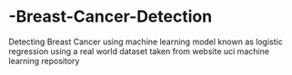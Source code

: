 # -Breast-Cancer-Detection
Detecting Breast Cancer using machine learning model known as logistic regression using a real world dataset taken from website uci machine learning repository
